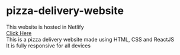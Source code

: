 # pizza-delivery-website
This website is hosted in Netlify <br>
[Click Here](https://pizza-delivery797.netlify.app/) <br>
This is a pizza delivery website made using HTML, CSS and ReactJS <br>
It is fully responsive for all devices
